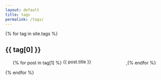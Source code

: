 ```yaml
---
layout: default
title: tags
permalink: /tags/
---
```

<html>
<style>
    .li-expo-posts {
        white-space: nowrap;
        text-overflow: ellipsis;
        width: 200px;
        display: inline-block;
        overflow: hidden
    }
</style>
<body>
    <div class="tags-expo">
        <div class="tags-expo-section">
            {% for tag in site.tags %}
            <h2 id="{{ tag[0] | slugify }}">{{ tag[0] }}</h2>
            <ul class="tags-expo-posts">
                {% for post in tag[1] %}
                <a href="{{ site.baseurl }}{{ post.url }}">
                    <li class="li-expo-posts">
                        {{ post.title }}
                    </li>
                </a>
                {% endfor %}
            </ul>
            {% endfor %}
        </div>
    </div>
</body>

</html>
